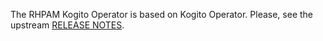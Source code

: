 The RHPAM Kogito Operator is based on Kogito Operator. 
Please, see the upstream [RELEASE NOTES](https://github.com/kiegroup/kogito-operator/blob/main/RELEASE_NOTES.md).

<!-- Remove the comment for any RHPAM JIRA exclusive 
## Enhancements  
[RHPAM-4129](https://issues.redhat.com/browse/RHPAM-4129) - Kogito Operator scorecard errors

## Bug Fixes
- [KOGITO-4894](https://issues.redhat.com/browse/KOGITO-4894) - Remove `image` default value in KogitoRuntime CR (problem in OCP console)
- [KOGITO-5104](https://issues.redhat.com/browse/KOGITO-5104) - Kogito operator creates wrong default image tags

## Known Issues
